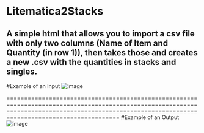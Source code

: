 # Litematica2Stacks
A simple html that allows you to import a csv file with only two columns (Name of Item and Quantity (in row 1)), then takes those and creates a new .csv with the quantities in stacks and singles.
--------------------------------------------------------------------------------------------------------------------------------------------------------------------------------------------------
#Example of an Input
![image](https://github.com/BaronClaps/Litematica2Stacks/assets/126834072/311ba0a7-e00f-4376-b980-07479fc3bdda)

==================================================================================================================================================================================================
#Example of an Output
![image](https://github.com/BaronClaps/Litematica2Stacks/assets/126834072/8080b592-055b-4801-aa79-6497e4e8a65b)
